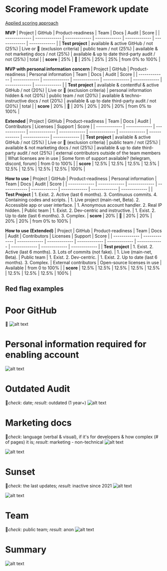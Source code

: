 # Scoring model Framework update

[Applied scoring approach](https://mirror.xyz/0x0f1F3DAf416B74DB3DE55Eb4D7513a80F4841073/E9QPx9iKgPXPqEsAN-YklipSRJy9VTBMOLwwEcqqVpU)

**MVP**
| Project | GitHub | Product-readiness | Team | Docs | Audit | Score |
| ------------- | ------------- | ------------- | ------------- | ------------- | ------------- | ------------- |
| **Test project** | available & active GitHub / not (25%) | Live or 🚧 (exclusion criteria) | public team / not (25%) | available & not marketing docs / not (25%) | available & up to date third-party audit / not (25%) | total |
| **score** | 25% | 🚧 | 25% | 25% | 25% | from 0% to 100% |

**MVP with personal information concern**
| Project | GitHub | Product-readiness | Personal information | Team | Docs | Audit | Score |
| ------------- | ------------- | ------------- | ------------- | ------------- | ------------- | ------------- | ------------- |
| **Test project** | available & contentful & active GitHub / not (20%) | Live or 🚧 (exclusion criteria) | personal information hidden & not (20%) | public team / not (20%) | available & techno-instructive docs / not (20%) | available & up to date third-party audit / not (20%) | total |
| **score** | 20% | 🚧 | 20% | 20% | 20% | 20% | from 0% to 100% |

**Extended**
| Project | GitHub | Product-readiness | Team | Docs | Audit | Contributors | Licenses | Support | Score |
| ------------- | ------------- | ------------- | ------------- | ------------- | ------------- | ------------- | ------------- | ------------- | ------------- |
| **Test project** | available & active GitHub / not (25%) | Live or 🚧 (exclusion criteria) | public team / not (25%) | available & not marketing docs / not (25%) | available & up to date third-party audit / not (25%) | external contributors outside of the team members | What licenses are in use | Some form of support available? (telegram, discord, forum) | from 0 to 100% |
| **score** | 12.5% | 12.5% | 12.5% | 12.5% | 12.5% | 12.5% | 12.5% | 12.5% | 100% |

**How to use**
| Project | GitHub | Product-readiness | Personal information | Team | Docs | Audit | Score |
| ------------- | ------------- | ------------- | ------------- | ------------- | ------------- | ------------- | ------------- |
| **Test Project** | 1. Exist. 2. Active (last 6 months). 3. Continuous commits. 4. Containing codes and scripts. | 1. Live project (main-net, Beta). 2. Accessible app or user interface. | 1. Anonymous account handler. 2. Real IP hidden. | Public team | 1. Exist. 2. Dev-centric and instructive. | 1. Exist. 2. Up to date (last 6 months). 3. Complex.
| **score** | 20% | 🚧 | 20% | 20% | 20% | 20% | from 0% to 100% |

**How to use (Extended)**
| Project | GitHub | Product-readiness | Team | Docs | Audit | Contributors | Licenses | Support | Score |
| ------------- | ------------- | ------------- | ------------- | ------------- | ------------- | ------------- | ------------- | ------------- | ------------- |
| **Test project** | 1. Exist. 2. Active (last 6 months). 3. Lots of commits (not fake). | 1. Live (main-net, Beta). | Public team | 1. Exist. 2. Dev-centric. | 1. Exist. 2. Up to date (last 6 months). 3. Complex. | External contributors | Open-source licenses in use | Available | from 0 to 100% |
| **score** | 12.5% | 12.5% | 12.5% | 12.5% | 12.5% | 12.5% | 12.5% | 12.5% | 100% |

## **Red flag examples**

# **Poor GitHub**
🚩
![alt text](https://github.com/web3privacy/web3privacy/blob/main/Web3privacynowplatform/scoringmodel/staticobjects/Poor%20Github%20(Hurricane%20protocol).png?raw=true)

# **Personal information required for enabling account**
![alt text](https://github.com/web3privacy/web3privacy/blob/main/Web3privacynowplatform/scoringmodel/staticobjects/Personal%20information%20required%20(NonKYC%20exchange).png?raw=true)

# **Outdated Audit**
🚩_check_: date; _result_: outdated (1 year+)
![alt text](https://github.com/web3privacy/web3privacy/blob/main/Web3privacynowplatform/scoringmodel/staticobjects/Outdated%20audits%20(DeFiner%20Protocol).png?raw=true)

# **Marketing docs**
🚩_check_: language (verbal & visual), if it's for developers & how complex (# of pages) it is; _result_: marketing - non-technical
![alt text](https://github.com/web3privacy/web3privacy/blob/main/Web3privacynowplatform/scoringmodel/staticobjects/Marketing%20docs%20(ShadeCash).png?raw=true)

![alt text](https://github.com/web3privacy/web3privacy/blob/main/Web3privacynowplatform/scoringmodel/staticobjects/Marketing%20docs2%20(ShadeCash).png?raw=true)

# **Sunset**
🚩_check_: the last updates; _result_: inactive since 2021
![alt text](https://github.com/web3privacy/web3privacy/blob/main/Web3privacynowplatform/scoringmodel/staticobjects/Sunset%20(Coinbook).png?raw=true)

![alt text](https://github.com/web3privacy/web3privacy/blob/main/Web3privacynowplatform/scoringmodel/staticobjects/Sunset2%20(Coinbook).png?raw=true)

# **Team**
🚩_check_: public team; _result_: anon
![alt text](https://github.com/web3privacy/web3privacy/blob/main/Web3privacynowplatform/scoringmodel/staticobjects/Anon%20team%20(CIT%20Protocol).png?raw=true)

# **Summary**
![alt text](https://github.com/web3privacy/web3privacy/blob/main/Web3privacynowplatform/scoringmodel/staticobjects/Red%20flag%20summary.png?raw=true)
